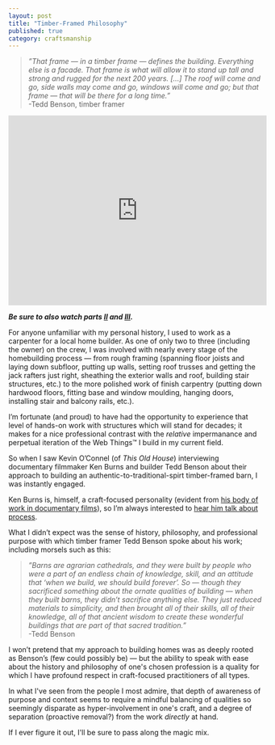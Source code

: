 ```yaml
---
layout: post
title: "Timber-Framed Philosophy"
published: true
category: craftsmanship
---
```


> *”That frame — in a timber frame — defines the building.  Everything else is a facade.  That frame is what will allow it to stand up tall and strong and rugged for the next 200 years. [...]  The roof will come and go, side walls may come and go, windows will come and go; but that frame — that will be there for a long time.”*  
> -Tedd Benson, timber framer

<iframe width="512" height="376" src="http://video.pbs.org/viralplayer/2365319959" frameborder="0" marginwidth="0" marginheight="0" scrolling="no" seamless></iframe>

_**Be sure to also watch parts [II](http://video.pbs.org/video/2365320016/) and [III](http://video.pbs.org/video/2365320037/).**_

For anyone unfamiliar with my personal history, I used to work as a carpenter for a local home builder.  As one of only two to three (including the owner) on the crew, I was involved with nearly every stage of the homebuilding process — from rough framing (spanning floor joists and laying down subfloor, putting up walls, setting roof trusses and getting the jack rafters just right, sheathing the exterior walls and roof, building stair structures, etc.) to the more polished work of finish carpentry (putting down hardwood floors, fitting base and window moulding, hanging doors, installing stair and balcony rails, etc.).

I’m fortunate (and proud) to have had the opportunity to experience that level of hands-on work with structures which will stand for decades; it makes for a nice professional contrast with the *relative* impermanance and perpetual iteration of the Web Things&trade; I build in my current field.

So when I saw Kevin O’Connel (of _This Old House_) interviewing documentary filmmaker Ken Burns and builder Tedd Benson about their approach to building an authentic-to-traditional-spirt timber-framed barn, I was instantly engaged.

Ken Burns is, himself, a craft-focused personality (evident from [his body of work in documentary films](http://kenburns.com/the-films/)), so I’m always interested to [hear him talk about process](http://adamcarolla.com/ken-burns/).

What I didn’t expect was the sense of history, philosophy, and professional purpose with which timber framer Tedd Benson spoke about his work; including morsels such as this:

> *”Barns are agrarian cathedrals, and they were built by people who were a part of an endless chain of knowledge, skill, and an attitude that ‘when we build, we should build forever’.  So — though they sacrificed something about the ornate qualities of building — when they built barns, they didn’t sacrifice anything else.  They just reduced materials to simplicity, and then brought all of their skills, all of their knowledge, all of that ancient wisdom to create these wonderful buildings that are part of that sacred tradition.”*  
> -Tedd Benson

I won’t pretend that my approach to building homes was as deeply rooted as Benson’s (few could possibly be) — but the ability to speak with ease about the history and philosophy of one's chosen profession is a quality for which I have profound respect in craft-focused practitioners of all types.

In what I've seen from the people I most admire, that depth of awareness of purpose and context seems to require a mindful balancing of qualities so seemingly disparate as hyper-involvement in one's craft, and a degree of separation (proactive removal?) from the work *directly* at hand.

If I ever figure it out, I'll be sure to pass along the magic mix.